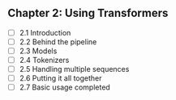 
## Chapter 2: Using Transformers
- [ ] 2.1 Introduction
- [ ] 2.2 Behind the pipeline
- [ ] 2.3 Models
- [ ] 2.4 Tokenizers
- [ ] 2.5 Handling multiple sequences
- [ ] 2.6 Putting it all together
- [ ] 2.7 Basic usage completed